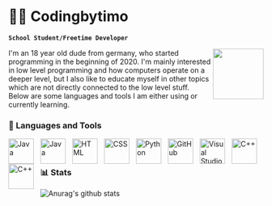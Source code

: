 # 👨‍💻 Codingbytimo

**`School Student/Freetime Developer`**

<img align="right" width="100" height="100" src="https://github.com/codingbytimo/../../../assets/gameboy.png">

I'm an 18 year old dude from germany, who started programming in the beginning of 2020. I'm mainly interested in low level programming and how computers operate on a deeper level, but I also like to educate myself in other topics which are not directly connected to the low level stuff. 
Below are some languages and tools I am either using or currently learning.

### 🧰 Languages and Tools

<img align="left" alt="Java" width="50px" style="padding-right:10px;" src="https://cdn.jsdelivr.net/gh/devicons/devicon/icons/java/java-original.svg"/>
<img align="left" alt="Java" width="50px" style="padding-right:10px;" src="https://cdn.jsdelivr.net/gh/devicons/devicon/icons/android/android-original.svg"/>
<img align="left" alt="HTML" width="50px" style="padding-right:10px;" src="https://cdn.jsdelivr.net/gh/devicons/devicon/icons/html5/html5-original.svg" />
<img align="left" alt="CSS" width="50px" style="padding-right:10px;" src="https://cdn.jsdelivr.net/gh/devicons/devicon/icons/css3/css3-original.svg" />
<img align="left" alt="Python" width="50px" style="padding-right:10px;" src="https://cdn.jsdelivr.net/gh/devicons/devicon/icons/python/python-plain.svg" />
<img align="left" alt="GitHub" width="50px" style="padding-right:10px;" src="https://cdn.jsdelivr.net/gh/devicons/devicon/icons/github/github-original.svg" />
<img align="left" alt="Visual Studio Code" width="50px" src="https://cdn.jsdelivr.net/gh/devicons/devicon/icons/vscode/vscode-original.svg" style="padding-right:10px;" />
<img align="left" alt="C++" width="50px" style="padding-right:10px;" src="https://cdn.jsdelivr.net/gh/devicons/devicon/icons/c/c-original.svg" />
<img align="left" alt="C++" width="50px" style="padding-right:10px;" src="https://cdn.jsdelivr.net/gh/devicons/devicon/icons/cplusplus/cplusplus-original.svg" />
<br />

#

### 📊 Stats

![Anurag's github stats](https://github-readme-stats.vercel.app/api?username=codingbytimo&show_icons=true&theme=synthwave&title_color=fca311&text_color=ffffff&icon_color=fca311&line_height=33px&bg_color=363636)
